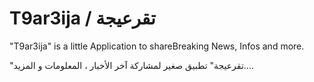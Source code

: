 T9ar3ija / تقرعيجة
===================

"T9ar3ija" is a little Application to shareBreaking News, Infos and more.

"تقرعيجة" تطبيق صغير لمشاركة آخر الأخبار ، المعلومات و المزيد....

